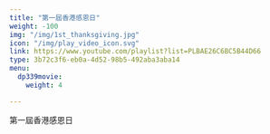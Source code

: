 ```yaml
---
title: "第一屆香港感恩日"
weight: -100
img: "/img/1st_thanksgiving.jpg"
icon: "/img/play_video_icon.svg"
link: https://www.youtube.com/playlist?list=PLBAE26C6BC5B44D66
type: 3b72c3f6-eb0a-4d52-98b5-492aba3aba14
menu:
  dp339movie:
    weight: 4

---
```

第一屆香港感恩日
